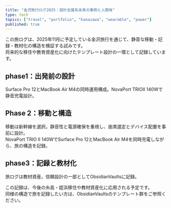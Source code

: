 ```yaml
---
title: "金沢旅行ログ2025：設計支援系未来の事例と人間味"
type: tech
topics: ["travel", "portfolio", "kanazawa", "wearable", "power"]
published: true
---
```



この旅ログは、2025年11月に予定している金沢旅行を通じて、静音な移動・記録・教材化の構造を検証する試みです。  
将来的な移住や教育資産化に向けたテンプレート設計の一環として記録しています。


## phase1：出発前の設計

Surface Pro 12とMacBook Air M4の同時運用構成。NovaPort TRIOⅡ 140Wで静音充電設計。

## Phase 2：移動と構造  
移動は新幹線を選択。静音性と電源確保を重視し、座席選定とデバイス配置を事前に設計。  
NovaPort TRIO II 140WでSurface Pro 12とMacBook Air M4を同時充電しながら、旅の構造を記録。

## phase3：記録と教材化

旅ログは教材資産。信頼設計の一部としてObsidianVaultsに記録。


この記録は、今後の糸島・姪浜移住や教材資産化に応用される予定です。  
同様の構造で旅を記録したい方は、ObsidianVaultsのテンプレート群をご参照ください。




